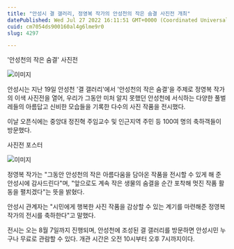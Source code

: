 ```yaml
---
title: "안성시 결 갤러리, 정영복 작가의 안성천의 작은 숨결 사진전 개최"
datePublished: Wed Jul 27 2022 16:11:51 GMT+0000 (Coordinated Universal Time)
cuid: cm7054ds900160al4g6lme9r0
slug: 4297

---
```



'안성천의 작은 숨결' 사진전

![이미지](https://cdn.hashnode.com/res/hashnode/image/upload/v1739257684665/2714b419-9857-4f25-b125-5fa7d9bd91d8.jpeg)

안성시는 지난 19일 안성천 '결 갤러리'에서 '안성천의 작은 숨결'을 주제로 정영복 작가의 이색 사진전을 열어, 우리가 그동안 미처 알지 못했던 안성천에 서식하는 다양한 풀벌레들의 아름답고 신비한 모습들을 기록한 다수의 사진 작품을 전시했다.

이날 오픈식에는 중앙대 정진혁 주임교수 및 인근지역 주민 등 100여 명의 축하객들이 방문했다.

사진전 포스터

![이미지](https://cdn.hashnode.com/res/hashnode/image/upload/v1739257687244/368c8728-b5a3-4eed-998e-c86059dc5183.png)

정영복 작가는 "그동안 안성천의 작은 아름다움을 담아온 작품을 전시할 수 있게 해 준 안성시에 감사드린다"며, "앞으로도 계속 작은 생물의 숨결을 순간 포착해 멋진 작품 활동을 펼치겠다"는 뜻을 밝혔다.

안성시 관계자는 "시민에게 행복한 사진 작품을 감상할 수 있는 계기를 마련해준 정영복 작가의 전시를 축하한다"고 말했다.

전시는 오는 8월 7일까지 진행되며, 안성천에 조성된 결 갤러리를 방문하면 안성시민 누구나 무료로 관람할 수 있다. 개관 시간은 오전 10시부터 오후 7시까지이다.